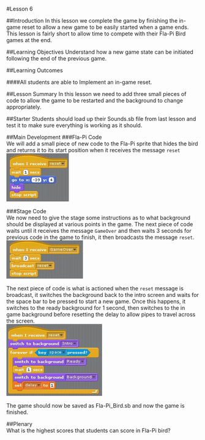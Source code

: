 #Lesson 6

##Introduction
In this lesson we complete the game by finishing the in-game reset to allow a new game to be easily started when a game ends. This lesson is fairly short to allow time to compete with their Fla-Pi Bird games at the end.

##Learning Objectives
Understand how a new game state can be initiated following the end of the previous game.

##Learning Outcomes

####All students are able to
Implement an in-game reset.  
  
##Lesson Summary
In this lesson we need to add three small pieces of code to allow the game to be restarted and the background to change appropriately.  

##Starter
Students should load up their Sounds.sb file from last lesson and test it to make sure everything is working as it should.  

##Main Development
###Fla-Pi Code  
We will add a small piece of new code to the Fla-Pi sprite that hides the bird and returns it to its start position when it receives the message ```reset```  
![Bird Reset](https://github.com/AllenHeard/Fla-Pi-Bird/blob/master/Code%20Blocks%20by%20Lesson/6%20In%20Game%20Reset/6.1%20Bird%20Code.jpg?raw=true)  
  
###Stage Code  
We now need to give the stage some instructions as to what background should be displayed at various points in the game. The next piece of code waits until it receives the message ```GameOver``` and then waits 3 seconds for previous code in the game to finish, it then broadcasts the message ```reset```.  
![Stage Reset Call](https://github.com/AllenHeard/Fla-Pi-Bird/blob/master/Code%20Blocks%20by%20Lesson/6%20In%20Game%20Reset/6.1%20Stage%20Code.jpg?raw=true)  
  
The next piece of code is what is actioned when the ```reset``` message is broadcast, it switches the background back to the intro screen and waits for the space bar to be pressed to start a new game. Once this happens, it switches to the ready background for 1 second, then switches to the in game background before resetting the delay to allow pipes to travel across the screen.  
![Stage Reset function](https://github.com/AllenHeard/Fla-Pi-Bird/blob/master/Code%20Blocks%20by%20Lesson/6%20In%20Game%20Reset/6.2%20Stage%20Code.jpg?raw=true)  
  
The game should now be saved as Fla-Pi_Bird.sb and now the game is finished.  
  
##Plenary  
What is the highest scores that students can score in Fla-Pi bird?
